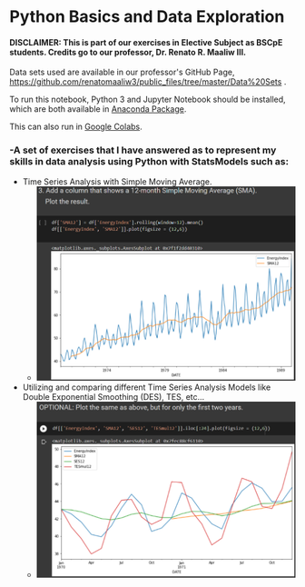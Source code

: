 # Python Basics and Data Exploration
#### DISCLAIMER: This is part of our exercises in Elective Subject as BSCpE students. Credits go to our professor, Dr. Renato R. Maaliw III.
Data sets used are available in our professor's GitHub Page, https://github.com/renatomaaliw3/public_files/tree/master/Data%20Sets .

To run this notebook, Python 3 and Jupyter Notebook should be installed, which are both available in [Anaconda Package](https://www.anaconda.com/products/distribution).


This can also run in [Google Colabs](colab.research.google.com).

### -A set of exercises that I have answered as to represent my skills in data analysis using Python with StatsModels such as:
- Time Series Analysis with Simple Moving Average.
  - ![](images/show1.png)
- Utilizing and comparing different Time Series Analysis Models like Double Exponential Smoothing (DES), TES, etc... 
  - ![](images/show2.png)
